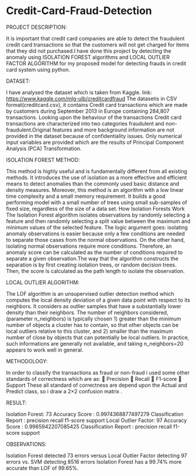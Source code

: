 # Credit-Card-Fraud-Detection
PROJECT DESCRIPTION:

It is important that credit card companies are able to detect the fraudulent credit card transactions so that the customers will not get charged for items that they did not purchased.I have done this project by detecting the anomaly using ISOLATION FOREST algorithms and LOCAL OUTLIER FACTOR ALGORITHM for my proposed model for detecting frauds in credit card system using python.

DATASET: 

I have analysed the dataset which is taken from Kaggle. link: https://www.kaggle.com/mlg-ulb/creditcardfraud The datasetis in CSV format(creditcard.csv), it contains Credit card transactions which are made by customers during September 2013 in Europe containing 284,807 transactions. Looking upon the behaviour of the transactions Credit card transactions are characterized into two categories fraudulent and non-fraudulent.Original features and more background information are not provided in the dataset because of confidentiality issues. Only numerical input variables are provided which are the results of Principal Component Analysis (PCA) Transformation. 

ISOLATION FOREST METHOD: 

This method is highly useful and is fundamentally different from all existing methods. It introduces the use of isolation as a more effective and efficient means to detect anomalies than the commonly used basic distance and density measures. Moreover, this method is an algorithm with a low linear time complexity and a small memory requirement. It builds a good performing model with a small number of trees using small sub-samples of fixed size, regardless of the size of a data set.
            How Isolation Forests Work The Isolation Forest algorithm isolates observations by randomly selecting a feature and then randomly selecting a split value between the maximum and minimum values of the selected feature. The logic argument goes: isolating anomaly observations is easier because only a few conditions are needed to separate those cases from the normal observations. On the other hand, isolating normal observations require more conditions. Therefore, an anomaly score can be calculated as the number of conditions required to separate a given observation.The way that the algorithm constructs the separation is by first creating isolation trees, or random decision trees. Then, the score is calculated as the path length to isolate the observation.

LOCAL OUTLIER ALGORITHM:
              
The LOF algorithm is an unsupervised outlier detection method which computes the local density deviation of a given data point with respect to its neighbors. It considers as outlier samples that have a substantially lower density than their neighbors. The number of neighbors considered, (parameter n_neighbors) is typically chosen 1) greater than the minimum number of objects a cluster has to contain, so that other objects can be local outliers relative to this cluster, and 2) smaller than the maximum number of close by objects that can potentially be local outliers. In practice, such informations are generally not available, and taking n_neighbors=20 appears to work well in general.

METHODOLOGY:

In order to classify the transactions as fraud or non-fraud i used some other standards of correctness which are as: 
 Precision 
 Recall 
 F1-score 
 Support 
These all standard of correctness are depend upon the Actual and Predict class, so i draw a 2×2 confusion matrix .

RESULT: 
    
Isolation Forest: 73 Accuracy Score : 0.9974368877497279 Classification Report : precision recall f1-score support
Local Outlier Factor: 97 Accuracy Score : 0.9965942207085425 Classification Report : precision recall f1-score support

OBSERVATIONS:

Isolation Forest detected 73 errors versus Local Outlier Factor detecting 97 errors vs. SVM detecting 8516 errors
Isolation Forest has a 99.74% more accurate than LOF of 99.65%.
